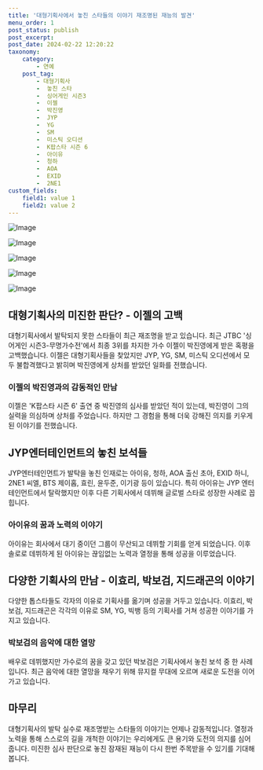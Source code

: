```yaml
---
title: '대형기획사에서 놓친 스타들의 이야기 재조명된 재능의 발견'
menu_order: 1
post_status: publish
post_excerpt: 
post_date: 2024-02-22 12:20:22
taxonomy:
    category:
        - 연예
    post_tag:
        - 대형기획사
        -  놓친 스타
        -  싱어게인 시즌3
        -  이젤
        -  박진영
        -  JYP
        -  YG
        -  SM
        -  미스틱 오디션
        -  K팝스타 시즌 6
        -  아이유
        -  청하
        -  AOA
        -  EXID
        -  2NE1
custom_fields:
    field1: value 1
    field2: value 2
---
```


![Image](https://mimgnews.pstatic.net/image/311/2024/02/21/0001694396_001_20240222091701286.jpg?type=w540)

![Image](https://ssl.pstatic.net/mimgnews/image/311/2024/02/21/0001694396_002_20240222091701317.jpg?type=w540)

![Image](https://mimgnews.pstatic.net/image/311/2024/02/21/0001694396_003_20240222091701363.jpg?type=w540)

![Image](https://ssl.pstatic.net/mimgnews/image/311/2024/02/21/0001694396_004_20240222091701392.jpg?type=w540)

![Image](https://mimgnews.pstatic.net/image/311/2024/02/21/0001694396_005_20240222091701424.jpg?type=w540)

## 대형기획사의 미진한 판단? - 이젤의 고백
대형기획사에서 발탁되지 못한 스타들이 최근 재조명을 받고 있습니다. 최근 JTBC '싱어게인 시즌3-무명가수전'에서 최종 3위를 차지한 가수 이젤이 박진영에게 받은 혹평을 고백했습니다. 이젤은 대형기획사들을 찾았지만 JYP, YG, SM, 미스틱 오디션에서 모두 불합격했다고 밝히며 박진영에게 상처를 받았던 일화를 전했습니다.
### 이젤의 박진영과의 감동적인 만남
이젤은 'K팝스타 시즌 6' 출연 중 박진영의 심사를 받았던 적이 있는데, 박진영이 그의 실력을 의심하며 상처를 주었습니다. 하지만 그 경험을 통해 더욱 강해진 의지를 키우게 된 이야기를 전했습니다.
## JYP엔터테인먼트의 놓친 보석들
JYP엔터테인먼트가 발탁을 놓친 인재로는 아이유, 청하, AOA 출신 초아, EXID 하니, 2NE1 씨엘, BTS 제이홉, 효린, 윤두준, 이기광 등이 있습니다. 특히 아이유는 JYP 엔터테인먼트에서 탈락했지만 이후 다른 기획사에서 데뷔해 글로벌 스타로 성장한 사례로 꼽힙니다.
### 아이유의 꿈과 노력의 이야기
아이유는 회사에서 대기 중이던 그룹이 무산되고 데뷔할 기회를 얻게 되었습니다. 이후 솔로로 데뷔하게 된 아이유는 끊임없는 노력과 열정을 통해 성공을 이루었습니다.
## 다양한 기획사의 만남 - 이효리, 박보검, 지드래곤의 이야기
다양한 톱스타들도 각자의 이유로 기획사를 옮기며 성공을 거두고 있습니다. 이효리, 박보검, 지드래곤은 각각의 이유로 SM, YG, 빅뱅 등의 기획사를 거쳐 성공한 이야기를 가지고 있습니다.
### 박보검의 음악에 대한 열망
배우로 데뷔했지만 가수로의 꿈을 갖고 있던 박보검은 기획사에서 놓친 보석 중 한 사례입니다. 최근 음악에 대한 열망을 채우기 위해 뮤지컬 무대에 오르며 새로운 도전을 이어가고 있습니다.
## 마무리
대형기획사의 발탁 실수로 재조명받는 스타들의 이야기는 언제나 감동적입니다. 열정과 노력을 통해 스스로의 길을 개척한 이야기는 우리에게도 큰 용기와 도전의 의지를 심어줍니다. 미진한 심사 판단으로 놓친 잠재된 재능이 다시 한번 주목받을 수 있기를 기대해 봅니다.
